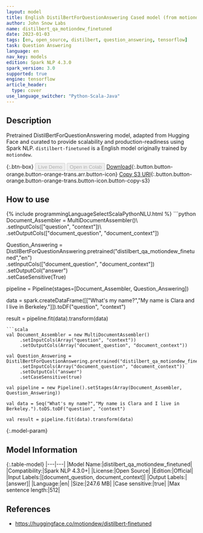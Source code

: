 ```yaml
---
layout: model
title: English DistilBertForQuestionAnswering Cased model (from motiondew)
author: John Snow Labs
name: distilbert_qa_motiondew_finetuned
date: 2023-01-03
tags: [en, open_source, distilbert, question_answering, tensorflow]
task: Question Answering
language: en
nav_key: models
edition: Spark NLP 4.3.0
spark_version: 3.0
supported: true
engine: tensorflow
article_header:
  type: cover
use_language_switcher: "Python-Scala-Java"
---
```


## Description

Pretrained DistilBertForQuestionAnswering model, adapted from Hugging Face and curated to provide scalability and production-readiness using Spark NLP. `distilbert-finetuned` is a English model originally trained by `motiondew`.

{:.btn-box}
<button class="button button-orange" disabled>Live Demo</button>
<button class="button button-orange" disabled>Open in Colab</button>
[Download](https://s3.amazonaws.com/auxdata.johnsnowlabs.com/public/models/distilbert_qa_motiondew_finetuned_en_4.3.0_3.0_1672774065577.zip){:.button.button-orange.button-orange-trans.arr.button-icon}
[Copy S3 URI](s3://auxdata.johnsnowlabs.com/public/models/distilbert_qa_motiondew_finetuned_en_4.3.0_3.0_1672774065577.zip){:.button.button-orange.button-orange-trans.button-icon.button-copy-s3}

## How to use



<div class="tabs-box" markdown="1">
{% include programmingLanguageSelectScalaPythonNLU.html %}
```python
Document_Assembler = MultiDocumentAssembler()\
     .setInputCols(["question", "context"])\
     .setOutputCols(["document_question", "document_context"])

Question_Answering = DistilBertForQuestionAnswering.pretrained("distilbert_qa_motiondew_finetuned","en")\
     .setInputCols(["document_question", "document_context"])\
     .setOutputCol("answer")\
     .setCaseSensitive(True)
    
pipeline = Pipeline(stages=[Document_Assembler, Question_Answering])

data = spark.createDataFrame([["What's my name?","My name is Clara and I live in Berkeley."]]).toDF("question", "context")

result = pipeline.fit(data).transform(data)
```
```scala
val Document_Assembler = new MultiDocumentAssembler()
     .setInputCols(Array("question", "context"))
     .setOutputCols(Array("document_question", "document_context"))

val Question_Answering = DistilBertForQuestionAnswering.pretrained("distilbert_qa_motiondew_finetuned","en")
     .setInputCols(Array("document_question", "document_context"))
     .setOutputCol("answer")
     .setCaseSensitive(true)
    
val pipeline = new Pipeline().setStages(Array(Document_Assembler, Question_Answering))

val data = Seq("What's my name?","My name is Clara and I live in Berkeley.").toDS.toDF("question", "context")

val result = pipeline.fit(data).transform(data)
```
</div>

{:.model-param}
## Model Information

{:.table-model}
|---|---|
|Model Name:|distilbert_qa_motiondew_finetuned|
|Compatibility:|Spark NLP 4.3.0+|
|License:|Open Source|
|Edition:|Official|
|Input Labels:|[document_question, document_context]|
|Output Labels:|[answer]|
|Language:|en|
|Size:|247.6 MB|
|Case sensitive:|true|
|Max sentence length:|512|

## References

- https://huggingface.co/motiondew/distilbert-finetuned